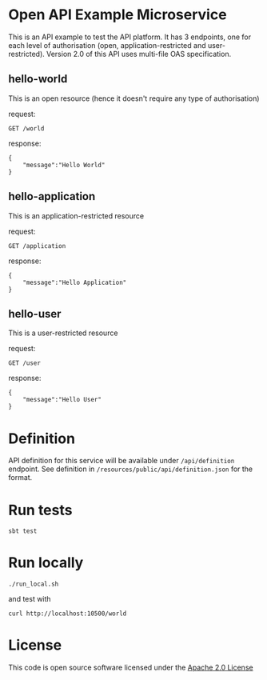 
# Open API Example Microservice

This is an API example to test the API platform.
It has 3 endpoints, one for each level of authorisation (open, application-restricted and user-restricted).
Version 2.0 of this API uses multi-file OAS specification.

## hello-world
This is an open resource (hence it doesn't require any type of authorisation)

request:
```
GET /world
```
response:
```
{
    "message":"Hello World"
}
```

## hello-application
This is an application-restricted resource 

request:
```
GET /application
```
response:
```
{
    "message":"Hello Application"
}
```

## hello-user
This is a user-restricted resource

request:
```
GET /user
```
response:
```
{
    "message":"Hello User"
}
```

# Definition
API definition for this service will be available under `/api/definition` endpoint.
See definition in `/resources/public/api/definition.json` for the format.

# Run tests
```
sbt test
```

# Run locally
```
./run_local.sh
```
and test with
```
curl http://localhost:10500/world
```

# License

This code is open source software licensed under the [Apache 2.0 License]("http://www.apache.org/licenses/LICENSE-2.0.html")